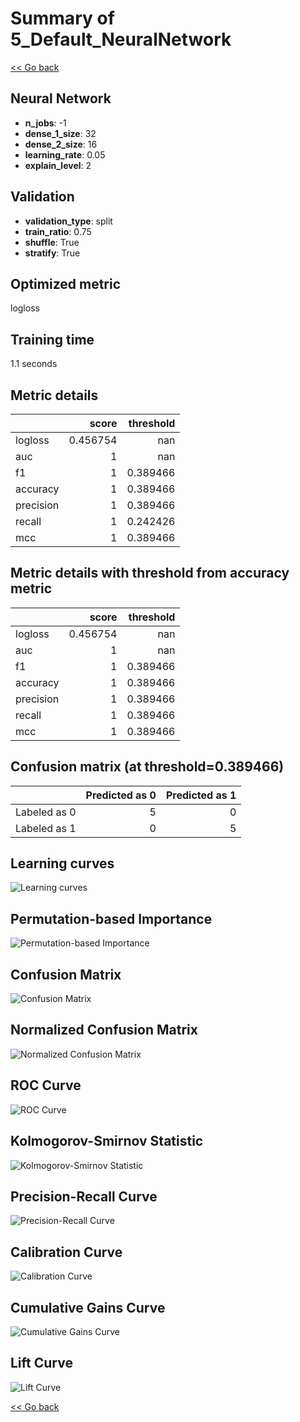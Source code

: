 # Summary of 5_Default_NeuralNetwork

[<< Go back](../README.md)


## Neural Network
- **n_jobs**: -1
- **dense_1_size**: 32
- **dense_2_size**: 16
- **learning_rate**: 0.05
- **explain_level**: 2

## Validation
 - **validation_type**: split
 - **train_ratio**: 0.75
 - **shuffle**: True
 - **stratify**: True

## Optimized metric
logloss

## Training time

1.1 seconds

## Metric details
|           |    score |   threshold |
|:----------|---------:|------------:|
| logloss   | 0.456754 |  nan        |
| auc       | 1        |  nan        |
| f1        | 1        |    0.389466 |
| accuracy  | 1        |    0.389466 |
| precision | 1        |    0.389466 |
| recall    | 1        |    0.242426 |
| mcc       | 1        |    0.389466 |


## Metric details with threshold from accuracy metric
|           |    score |   threshold |
|:----------|---------:|------------:|
| logloss   | 0.456754 |  nan        |
| auc       | 1        |  nan        |
| f1        | 1        |    0.389466 |
| accuracy  | 1        |    0.389466 |
| precision | 1        |    0.389466 |
| recall    | 1        |    0.389466 |
| mcc       | 1        |    0.389466 |


## Confusion matrix (at threshold=0.389466)
|              |   Predicted as 0 |   Predicted as 1 |
|:-------------|-----------------:|-----------------:|
| Labeled as 0 |                5 |                0 |
| Labeled as 1 |                0 |                5 |

## Learning curves
![Learning curves](learning_curves.png)

## Permutation-based Importance
![Permutation-based Importance](permutation_importance.png)
## Confusion Matrix

![Confusion Matrix](confusion_matrix.png)


## Normalized Confusion Matrix

![Normalized Confusion Matrix](confusion_matrix_normalized.png)


## ROC Curve

![ROC Curve](roc_curve.png)


## Kolmogorov-Smirnov Statistic

![Kolmogorov-Smirnov Statistic](ks_statistic.png)


## Precision-Recall Curve

![Precision-Recall Curve](precision_recall_curve.png)


## Calibration Curve

![Calibration Curve](calibration_curve_curve.png)


## Cumulative Gains Curve

![Cumulative Gains Curve](cumulative_gains_curve.png)


## Lift Curve

![Lift Curve](lift_curve.png)



[<< Go back](../README.md)

